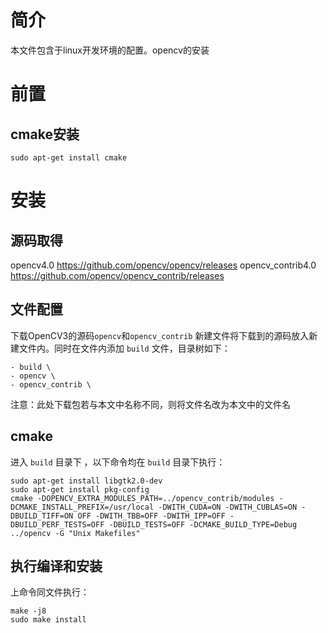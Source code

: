 # 简介
本文件包含于linux开发环境的配置。opencv的安装
# 前置
## cmake安装

```
sudo apt-get install cmake
```

# 安装
## 源码取得
opencv4.0  https://github.com/opencv/opencv/releases
opencv_contrib4.0 https://github.com/opencv/opencv_contrib/releases
## 文件配置
下载OpenCV3的源码```opencv```和```opencv_contrib```
新建文件将下载到的源码放入新建文件内。同时在文件内添加 `build` 文件，目录树如下：
```
- build \
- opencv \
- opencv_contrib \
```
注意：此处下载包若与本文中名称不同，则将文件名改为本文中的文件名
## cmake

进入 `build` 目录下 ，以下命令均在 `build` 目录下执行：
```
sudo apt-get install libgtk2.0-dev
sudo apt-get install pkg-config
cmake -DOPENCV_EXTRA_MODULES_PATH=../opencv_contrib/modules -DCMAKE_INSTALL_PREFIX=/usr/local -DWITH_CUDA=ON -DWITH_CUBLAS=ON -DBUILD_TIFF=ON OFF -DWITH_TBB=OFF -DWITH_IPP=OFF -DBUILD_PERF_TESTS=OFF -DBUILD_TESTS=OFF -DCMAKE_BUILD_TYPE=Debug ../opencv -G "Unix Makefiles"
```

## 执行编译和安装
上命令同文件执行：
```
make -j8
sudo make install
```